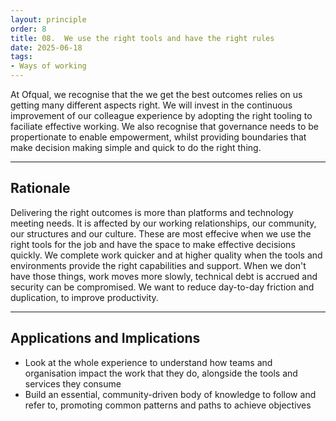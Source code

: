 ```yaml
---
layout: principle
order: 8
title: 08.	We use the right tools and have the right rules
date: 2025-06-18
tags:
- Ways of working
---
```


At Ofqual, we recognise that the we get the best outcomes relies on us getting many different aspects right.  We will invest in the continuous improvement of our colleague experience by adopting the right tooling to faciliate effective working. We also recognise that governance needs to be propertionate to enable empowerment, whilst providing boundaries that make decision making simple and quick to do the right thing.

---

## Rationale

Delivering the right outcomes is more than platforms and technology meeting needs. It is affected by our working relationships, our community, our structures and our culture. These are most effecive when we use the right tools for the job and have the space to make effective decisions quickly. We complete work quicker and at higher quality when the tools and environments provide the right capabilities and support. When we don't have those things, work moves more slowly, technical debt is accrued and security can be compromised. We want to reduce day-to-day friction and duplication, to improve productivity.

---

## Applications and Implications

- Look at the whole experience to understand how teams and organisation impact the work that they do, alongside the tools and services they consume
- Build an essential, community-driven body of knowledge to follow and refer to, promoting common patterns and paths to achieve objectives
